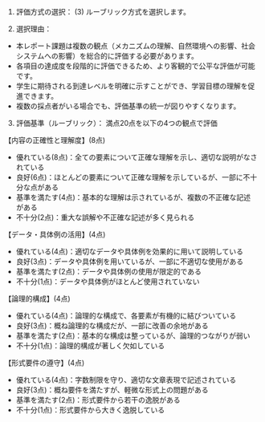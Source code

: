 1. 評価方式の選択：
(3) ルーブリック方式を選択します。

2. 選択理由：
- 本レポート課題は複数の観点（メカニズムの理解、自然環境への影響、社会システムへの影響）を総合的に評価する必要があります。
- 各項目の達成度を段階的に評価できるため、より客観的で公平な評価が可能です。
- 学生に期待される到達レベルを明確に示すことができ、学習目標の理解を促進できます。
- 複数の採点者がいる場合でも、評価基準の統一が図りやすくなります。

3. 評価基準（ルーブリック）：
満点20点を以下の4つの観点で評価

【内容の正確性と理解度】(8点)
- 優れている(8点)：全ての要素について正確な理解を示し、適切な説明がなされている
- 良好(6点)：ほとんどの要素について正確な理解を示しているが、一部に不十分な点がある
- 基準を満たす(4点)：基本的な理解は示されているが、複数の不正確な記述がある
- 不十分(2点)：重大な誤解や不正確な記述が多く見られる

【データ・具体例の活用】(4点)
- 優れている(4点)：適切なデータや具体例を効果的に用いて説明している
- 良好(3点)：データや具体例を用いているが、一部に不適切な使用がある
- 基準を満たす(2点)：データや具体例の使用が限定的である
- 不十分(1点)：データや具体例がほとんど使用されていない

【論理的構成】(4点)
- 優れている(4点)：論理的な構成で、各要素が有機的に結びついている
- 良好(3点)：概ね論理的な構成だが、一部に改善の余地がある
- 基準を満たす(2点)：基本的な構成は整っているが、論理的つながりが弱い
- 不十分(1点)：論理的構成が著しく欠如している

【形式要件の遵守】(4点)
- 優れている(4点)：字数制限を守り、適切な文章表現で記述されている
- 良好(3点)：概ね要件を満たすが、軽微な形式上の問題がある
- 基準を満たす(2点)：形式要件から若干の逸脱がある
- 不十分(1点)：形式要件から大きく逸脱している